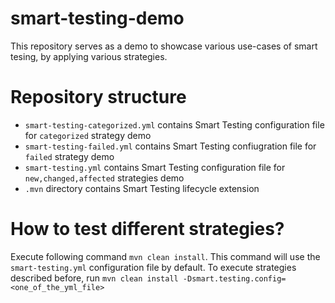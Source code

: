 # smart-testing-demo
This repository serves as a demo to showcase various use-cases of smart tesing, by applying various strategies.

# Repository structure

* ``smart-testing-categorized.yml`` contains Smart Testing configuration file for ``categorized`` strategy demo
* ``smart-testing-failed.yml`` contains Smart Testing confiugration file for ``failed`` strategy demo
* ``smart-testing.yml`` contains Smart Testing configuration file for ``new,changed,affected`` strategies demo
* ``.mvn`` directory contains Smart Testing lifecycle extension

# How to test different strategies?

Execute following command 
``mvn clean install``. This command will use the ``smart-testing.yml`` configuration file by default.
To execute strategies described before, run ``mvn clean install -Dsmart.testing.config=<one_of_the_yml_file>``

